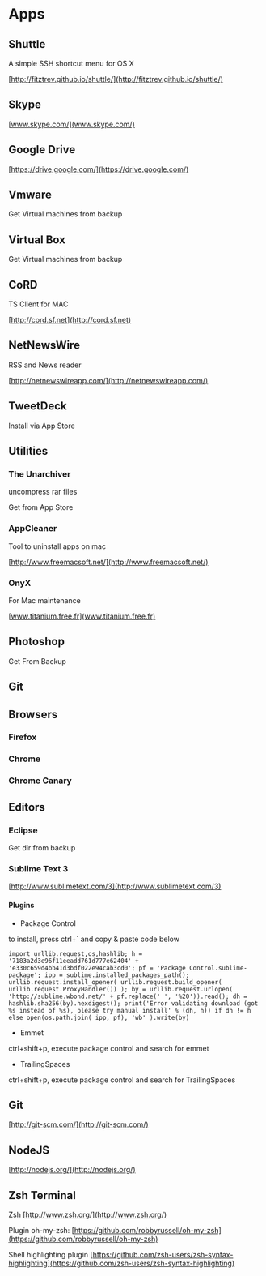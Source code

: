 # Apps

## Shuttle

A simple SSH shortcut menu for OS X

[http://fitztrev.github.io/shuttle/](http://fitztrev.github.io/shuttle/)

## Skype

[www.skype.com/](www.skype.com/)


## Google Drive

[https://drive.google.com/](https://drive.google.com/)

## Vmware

Get Virtual machines from backup

## Virtual Box

Get Virtual machines from backup

## CoRD

TS Client for MAC

[http://cord.sf.net](http://cord.sf.net)

## NetNewsWire

RSS and News reader

[http://netnewswireapp.com/](http://netnewswireapp.com/)

## TweetDeck

Install via App Store

## Utilities

### The Unarchiver

uncompress rar files

Get from App Store

### AppCleaner

Tool to uninstall apps on mac

[http://www.freemacsoft.net/](http://www.freemacsoft.net/)

### OnyX

For Mac maintenance

[www.titanium.free.fr](www.titanium.free.fr)

## Photoshop

Get From Backup

## Git


## Browsers

### Firefox

### Chrome

### Chrome Canary

## Editors

### Eclipse
  
Get dir from backup

### Sublime Text 3

[http://www.sublimetext.com/3](http://www.sublimetext.com/3)

#### Plugins

- Package Control

to install, press ctrl+` and copy & paste code below

```shell
import urllib.request,os,hashlib; h = '7183a2d3e96f11eeadd761d777e62404' + 'e330c659d4bb41d3bdf022e94cab3cd0'; pf = 'Package Control.sublime-package'; ipp = sublime.installed_packages_path(); urllib.request.install_opener( urllib.request.build_opener( urllib.request.ProxyHandler()) ); by = urllib.request.urlopen( 'http://sublime.wbond.net/' + pf.replace(' ', '%20')).read(); dh = hashlib.sha256(by).hexdigest(); print('Error validating download (got %s instead of %s), please try manual install' % (dh, h)) if dh != h else open(os.path.join( ipp, pf), 'wb' ).write(by)
```

- Emmet

ctrl+shift+p, execute package control and
search for emmet

- TrailingSpaces

ctrl+shift+p, execute package control and
search for TrailingSpaces

## Git

[http://git-scm.com/](http://git-scm.com/)

## NodeJS

[http://nodejs.org/](http://nodejs.org/)


## Zsh Terminal

Zsh [http://www.zsh.org/](http://www.zsh.org/)

Plugin oh-my-zsh:
[https://github.com/robbyrussell/oh-my-zsh](https://github.com/robbyrussell/oh-my-zsh)

Shell highlighting plugin
[https://github.com/zsh-users/zsh-syntax-highlighting](https://github.com/zsh-users/zsh-syntax-highlighting)

